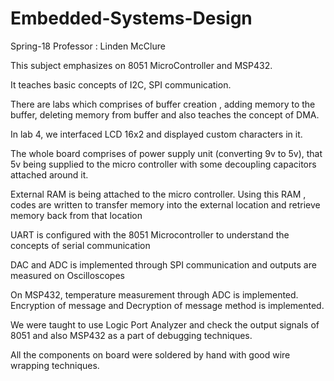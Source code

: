 # Embedded-Systems-Design
Spring-18
Professor : Linden McClure

This subject emphasizes on 8051 MicroController and MSP432.

It teaches basic concepts of I2C, SPI communication. 

There are labs which comprises of buffer creation , adding memory to the buffer, deleting memory from buffer and also teaches the concept of DMA.

In lab 4, we interfaced LCD 16x2 and displayed custom characters in it.

The whole board comprises of power supply unit (converting 9v to 5v), that 5v being supplied to the micro controller with some decoupling capacitors attached around it.

External RAM is being attached to the micro controller. Using this RAM , codes are written to transfer memory into the external location and retrieve memory back from that location

UART is configured with the 8051 Microcontroller to understand the concepts of serial communication

DAC and ADC is implemented through SPI communication and outputs are measured on Oscilloscopes

On MSP432, temperature measurement through ADC is implemented. Encryption of message and Decryption of message method is implemented.

We were taught to use Logic Port Analyzer and check the output signals of 8051 and also MSP432 as a part of debugging techniques.

All the components on board were soldered by hand with good wire wrapping techniques.



